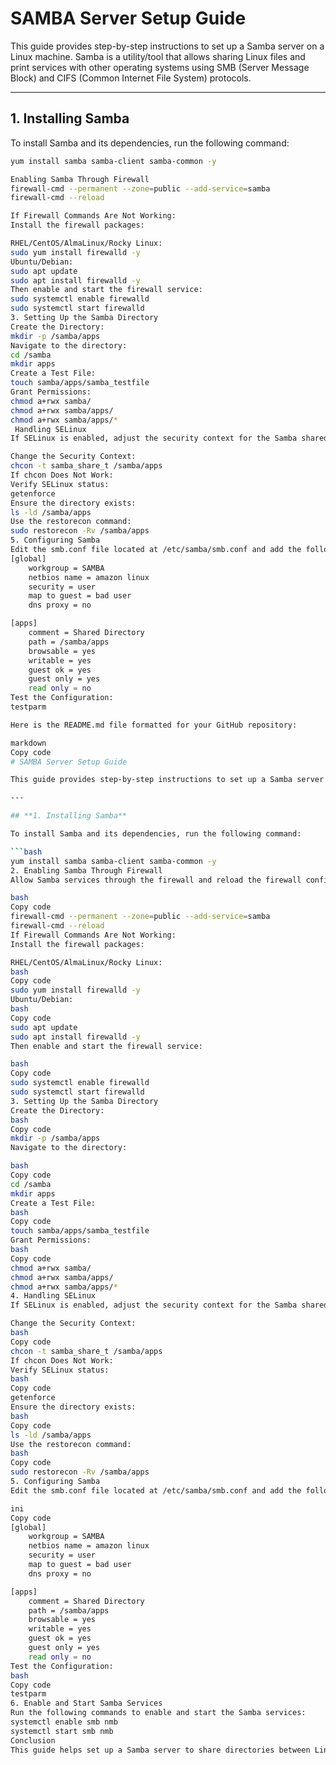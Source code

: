 # SAMBA Server Setup Guide

This guide provides step-by-step instructions to set up a Samba server on a Linux machine. Samba is a utility/tool that allows sharing Linux files and print services with other operating systems using SMB (Server Message Block) and CIFS (Common Internet File System) protocols.

---

## **1. Installing Samba**

To install Samba and its dependencies, run the following command:

```bash
yum install samba samba-client samba-common -y

Enabling Samba Through Firewall
firewall-cmd --permanent --zone=public --add-service=samba
firewall-cmd --reload

If Firewall Commands Are Not Working:
Install the firewall packages:

RHEL/CentOS/AlmaLinux/Rocky Linux:
sudo yum install firewalld -y
Ubuntu/Debian:
sudo apt update
sudo apt install firewalld -y
Then enable and start the firewall service:
sudo systemctl enable firewalld
sudo systemctl start firewalld
3. Setting Up the Samba Directory
Create the Directory:
mkdir -p /samba/apps
Navigate to the directory:
cd /samba
mkdir apps
Create a Test File:
touch samba/apps/samba_testfile
Grant Permissions:
chmod a+rwx samba/
chmod a+rwx samba/apps/
chmod a+rwx samba/apps/*
 Handling SELinux
If SELinux is enabled, adjust the security context for the Samba shared directory.

Change the Security Context:
chcon -t samba_share_t /samba/apps
If chcon Does Not Work:
Verify SELinux status:
getenforce
Ensure the directory exists:
ls -ld /samba/apps
Use the restorecon command:
sudo restorecon -Rv /samba/apps
5. Configuring Samba
Edit the smb.conf file located at /etc/samba/smb.conf and add the following configuration:
[global]
    workgroup = SAMBA
    netbios name = amazon linux
    security = user
    map to guest = bad user
    dns proxy = no

[apps]
    comment = Shared Directory
    path = /samba/apps
    browsable = yes
    writable = yes
    guest ok = yes
    guest only = yes
    read only = no
Test the Configuration:
testparm

Here is the README.md file formatted for your GitHub repository:

markdown
Copy code
# SAMBA Server Setup Guide

This guide provides step-by-step instructions to set up a Samba server on a Linux machine. Samba is a utility/tool that allows sharing Linux files and print services with other operating systems using SMB (Server Message Block) and CIFS (Common Internet File System) protocols.

---

## **1. Installing Samba**

To install Samba and its dependencies, run the following command:

```bash
yum install samba samba-client samba-common -y
2. Enabling Samba Through Firewall
Allow Samba services through the firewall and reload the firewall configuration:

bash
Copy code
firewall-cmd --permanent --zone=public --add-service=samba
firewall-cmd --reload
If Firewall Commands Are Not Working:
Install the firewall packages:

RHEL/CentOS/AlmaLinux/Rocky Linux:
bash
Copy code
sudo yum install firewalld -y
Ubuntu/Debian:
bash
Copy code
sudo apt update
sudo apt install firewalld -y
Then enable and start the firewall service:

bash
Copy code
sudo systemctl enable firewalld
sudo systemctl start firewalld
3. Setting Up the Samba Directory
Create the Directory:
bash
Copy code
mkdir -p /samba/apps
Navigate to the directory:

bash
Copy code
cd /samba
mkdir apps
Create a Test File:
bash
Copy code
touch samba/apps/samba_testfile
Grant Permissions:
bash
Copy code
chmod a+rwx samba/
chmod a+rwx samba/apps/
chmod a+rwx samba/apps/*
4. Handling SELinux
If SELinux is enabled, adjust the security context for the Samba shared directory.

Change the Security Context:
bash
Copy code
chcon -t samba_share_t /samba/apps
If chcon Does Not Work:
Verify SELinux status:
bash
Copy code
getenforce
Ensure the directory exists:
bash
Copy code
ls -ld /samba/apps
Use the restorecon command:
bash
Copy code
sudo restorecon -Rv /samba/apps
5. Configuring Samba
Edit the smb.conf file located at /etc/samba/smb.conf and add the following configuration:

ini
Copy code
[global]
    workgroup = SAMBA
    netbios name = amazon linux
    security = user
    map to guest = bad user
    dns proxy = no

[apps]
    comment = Shared Directory
    path = /samba/apps
    browsable = yes
    writable = yes
    guest ok = yes
    guest only = yes
    read only = no
Test the Configuration:
bash
Copy code
testparm
6. Enable and Start Samba Services
Run the following commands to enable and start the Samba services:
systemctl enable smb nmb
systemctl start smb nmb
Conclusion
This guide helps set up a Samba server to share directories between Linux and Windows systems. Follow these steps carefully, and your Samba server will be up and running in no time!

